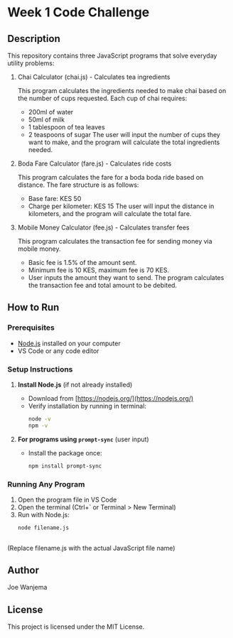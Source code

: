 # Week 1 Code Challenge

## Description
This repository contains three JavaScript programs that solve everyday utility problems:

1. Chai Calculator (chai.js) - Calculates tea ingredients

    This program calculates the ingredients needed to make chai based on the number of cups requested.
    Each cup of chai requires:
    - 200ml of water
    - 50ml of milk
    - 1 tablespoon of tea leaves
    - 2 teaspoons of sugar
    The user will input the number of cups they want to make, and the program will calculate the total ingredients needed.

2. Boda Fare Calculator (fare.js) - Calculates ride costs

     This program calculates the fare for a boda boda ride based on distance.
     The fare structure is as follows:
     - Base fare: KES 50
     - Charge per kilometer: KES 15
     The user will input the distance in kilometers, and the program will calculate the total fare.
 
3. Mobile Money Calculator (fee.js) - Calculates transfer fees

    This program calculates the transaction fee for sending money via mobile money.
    - Basic fee is 1.5% of the amount sent.
    - Minimum fee is 10 KES, maximum fee is 70 KES. 
    - User inputs the amount they want to send.
    The program calculates the transaction fee and total amount to be debited.

## How to Run
### Prerequisites
- [Node.js](https://nodejs.org/) installed on your computer
- VS Code or any code editor

### Setup Instructions
1. **Install Node.js** (if not already installed)
   - Download from [https://nodejs.org/](https://nodejs.org/)
   - Verify installation by running in terminal:
     ```bash
     node -v
     npm -v
     ```

2. **For programs using `prompt-sync`** (user input)
   - Install the package once:
     ```bash
     npm install prompt-sync
     ```

### Running Any Program
1. Open the program file in VS Code
2. Open the terminal (Ctrl+` or Terminal > New Terminal)
3. Run with Node.js:
   ```bash
   node filename.js
 
  (Replace filename.js with the actual JavaScript file name)

## Author
Joe Wanjema

## License
This project is licensed under the MIT License.
